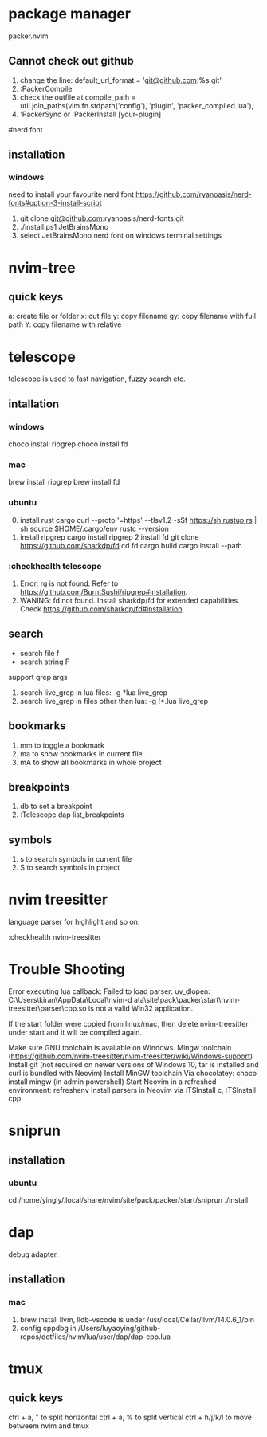# package manager
packer.nvim
## Cannot check out github
1. change the line: default_url_format = 'git@github.com:%s.git'
2. :PackerCompile
3. check the outfile at compile_path = util.join_paths(vim.fn.stdpath('config'), 'plugin', 'packer_compiled.lua'),
4. :PackerSync or :PackerInstall [your-plugin]

#nerd font

## installation
### windows
need to install your favourite nerd font
https://github.com/ryanoasis/nerd-fonts#option-3-install-script
1. git clone git@github.com:ryanoasis/nerd-fonts.git
2. ./install.ps1 JetBrainsMono
3. select JetBrainsMono nerd font on windows terminal settings


# nvim-tree

## quick keys
a: create file or folder
x: cut file
y: copy filename
gy: copy filename with full path
Y: copy filename with relative


# telescope

telescope is used to fast navigation, fuzzy search etc.

## intallation
### windows
choco install ripgrep
choco install fd
### mac
brew install ripgrep
brew install fd
### ubuntu
0. install rust cargo
curl --proto '=https' --tlsv1.2 -sSf https://sh.rustup.rs | sh
source $HOME/.cargo/env
rustc --version
1. install ripgrep
cargo install ripgrep
2 install fd
git clone https://github.com/sharkdp/fd
cd fd
cargo build
cargo install --path .

### :checkhealth telescope
1. Error: rg is not found. Refer to https://github.com/BurntSushi/ripgrep#installation.
2. WANING: fd not found. Install sharkdp/fd for extended capabilities. Check https://github.com/sharkdp/fd#installation.

## search

* search file
<space>f
* search string
<space>F

support grep args
1. search live_grep in lua files:
-g *lua live_grep
2. search live_grep in files other than lua:
-g !*.lua live_grep


## bookmarks
1. mm to toggle a bookmark
2. ma to show bookmarks in current file
3. mA to show all bookmarks in whole project

## breakpoints
1. <Leader>db to set a breakpoint
2. :Telescope dap list_breakpoints

## symbols
1. <space>s to search symbols in current file
2. <space>S to search symbols in project


# nvim treesitter
language parser for highlight and so on.

:checkhealth nvim-treesitter

# Trouble Shooting
Error executing lua callback: Failed to load parser: uv_dlopen: C:\Users\kiran\AppData\Local\nvim-d
ata\site\pack\packer\start\nvim-treesitter\parser\cpp.so is not a valid Win32 application.

If the start folder were copied from linux/mac, then delete nvim-treesitter under start and it will be compiled again.

Make sure GNU toolchain is available on Windows.
Mingw toolchain
(https://github.com/nvim-treesitter/nvim-treesitter/wiki/Windows-support)
Install git (not required on newer versions of Windows 10, tar is installed and curl is bundled with Neovim)
Install MinGW toolchain
Via chocolatey: choco install mingw (in admin powershell)
Start Neovim in a refreshed environment: refreshenv
Install parsers in Neovim via :TSInstall c, :TSInstall cpp


# sniprun

## installation
### ubuntu
cd /home/yingly/.local/share/nvim/site/pack/packer/start/sniprun
./install


# dap
debug adapter.

## installation
### mac
1. brew install llvm, lldb-vscode is under /usr/local/Cellar/llvm/14.0.6_1/bin
2. config cppdbg in /Users/luyaoying/github-repos/dotfiles/nvim/lua/user/dap/dap-cpp.lua


# tmux

## quick keys
ctrl + a, " to split horizontal
ctrl + a, % to split vertical
ctrl + h/j/k/l to move betweem nvim and tmux

